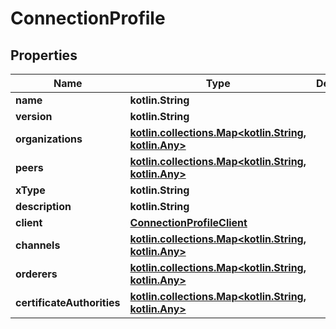 
# ConnectionProfile

## Properties
Name | Type | Description | Notes
------------ | ------------- | ------------- | -------------
**name** | **kotlin.String** |  | 
**version** | **kotlin.String** |  | 
**organizations** | [**kotlin.collections.Map&lt;kotlin.String, kotlin.Any&gt;**](kotlin.Any.md) |  | 
**peers** | [**kotlin.collections.Map&lt;kotlin.String, kotlin.Any&gt;**](kotlin.Any.md) |  | 
**xType** | **kotlin.String** |  |  [optional]
**description** | **kotlin.String** |  |  [optional]
**client** | [**ConnectionProfileClient**](ConnectionProfileClient.md) |  |  [optional]
**channels** | [**kotlin.collections.Map&lt;kotlin.String, kotlin.Any&gt;**](kotlin.Any.md) |  |  [optional]
**orderers** | [**kotlin.collections.Map&lt;kotlin.String, kotlin.Any&gt;**](kotlin.Any.md) |  |  [optional]
**certificateAuthorities** | [**kotlin.collections.Map&lt;kotlin.String, kotlin.Any&gt;**](kotlin.Any.md) |  |  [optional]



